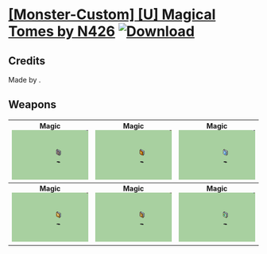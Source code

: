 # [\[Monster-Custom\] \[U\] Magical Tomes by N426](./) [![Download](https://img.shields.io/badge/Download-%5BMonster--Custom%5D%20%5BU%5D%20Magical%20Tomes%20by%20N426-red)](https://minhaskamal.github.io/DownGit/#/home?url=https://github.com/Klokinator/FE-Repo/tree/main/Battle%20Animations/Monsters%20-%20Dragons%20and%20Special/%5BMonster-Custom%5D%20%5BU%5D%20Magical%20Tomes%20by%20N426)
## Credits

Made by .

## Weapons

| <b>Magic</b><br/><img alt="Magic animation" src="./6.%20Magic%20(Dark)/Magic.gif"/> | <b>Magic</b><br/><img alt="Magic animation" src="./6.%20Magic%20(Fire)/Magic.gif"/> | <b>Magic</b><br/><img alt="Magic animation" src="./6.%20Magic%20(Ice)/Magic.gif"/> |
| :---: | :---: | :---: |
| <b>Magic</b><br/><img alt="Magic animation" src="./6.%20Magic%20(Light)/Magic.gif"/> | <b>Magic</b><br/><img alt="Magic animation" src="./6.%20Magic%20(Thunder)/Magic.gif"/> | <b>Magic</b><br/><img alt="Magic animation" src="./6.%20Magic%20(Wind)/Magic.gif"/> |
